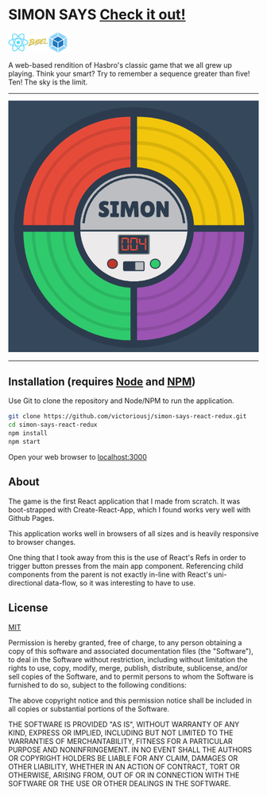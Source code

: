 # SIMON SAYS [Check it out!](https://victoriousj.github.io/react-redux-simon-says/)

![React](./react.png?raw=true 'React')![Babel](./babel.png?raw=true 'Babel')![Webpack](./webpack.png?raw=true 'Webpack')

A web-based rendition of Hasbro's classic game that we all grew up playing. Think your smart? Try to remember a sequence greater than five! Ten! The sky is the limit.

---

![Simon Says](./screencapture.png?raw=true 'In-game screen capture')

---

## Installation (requires [Node](https://nodejs.org/en/) and [NPM](https://www.npmjs.com/))

Use Git to clone the repository and Node/NPM to run the application.

```bash
git clone https://github.com/victoriousj/simon-says-react-redux.git
cd simon-says-react-redux
npm install
npm start
```

Open your web browser to [localhost:3000](http://localhost:3000/)

## About

The game is the first React application that I made from scratch. It was boot-strapped with Create-React-App, which I found works very well with Github Pages. 

This application works well in browsers of all sizes and is heavily responsive to browser changes.

One thing that I took away from this is the use of React's Refs in order to trigger button presses from the main app component. Referencing child components from the parent is not exactly in-line with React's uni-directional data-flow, so it was interesting to have to use.

## License

[MIT](https://choosealicense.com/licenses/mit/)

Permission is hereby granted, free of charge, to any person obtaining a copy of this software and associated documentation files (the "Software"), to deal in the Software without restriction, including without limitation the rights to use, copy, modify, merge, publish, distribute, sublicense, and/or sell copies of the Software, and to permit persons to whom the Software is furnished to do so, subject to the following conditions:

The above copyright notice and this permission notice shall be included in all copies or substantial portions of the Software.

THE SOFTWARE IS PROVIDED "AS IS", WITHOUT WARRANTY OF ANY KIND, EXPRESS OR IMPLIED, INCLUDING BUT NOT LIMITED TO THE WARRANTIES OF MERCHANTABILITY, FITNESS FOR A PARTICULAR PURPOSE AND NONINFRINGEMENT. IN NO EVENT SHALL THE AUTHORS OR COPYRIGHT HOLDERS BE LIABLE FOR ANY CLAIM, DAMAGES OR OTHER LIABILITY, WHETHER IN AN ACTION OF CONTRACT, TORT OR OTHERWISE, ARISING FROM, OUT OF OR IN CONNECTION WITH THE SOFTWARE OR THE USE OR OTHER DEALINGS IN THE SOFTWARE.

